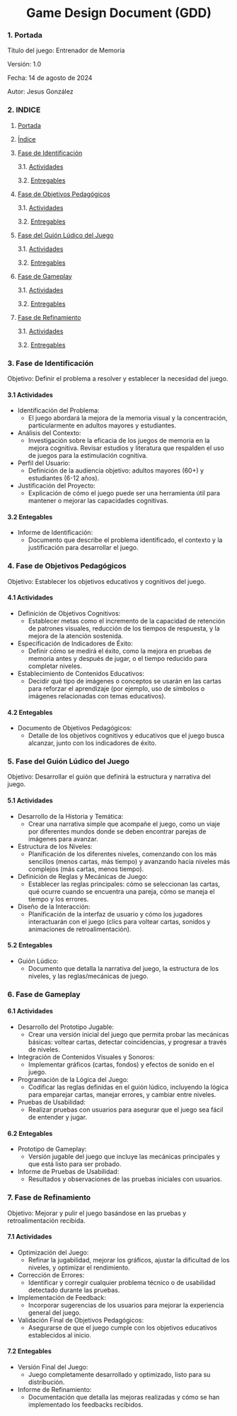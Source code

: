 # <center>Game Design Document (GDD)

<div id='id1' />

### 1. Portada

Título del juego: Entrenador de Memoria

Versión: 1.0

Fecha: 14 de agosto de 2024

Autor: Jesus González

<div id='id2' />

### 2. INDICE

1. [Portada](#id1)

2. [Índice](#id2)

3. [Fase de Identificación](#id3)

   3.1. [Actividades](#id31)

   3.2. [Entregables](#id32)

4. [Fase de Objetivos Pedagógicos](#id4)

   3.1. [Actividades](#id41)

   3.2. [Entregables](#id42)

5. [Fase del Guión Lúdico del Juego](#id5)

   3.1. [Actividades](#id51)

   3.2. [Entregables](#id52)

6. [Fase de Gameplay](#id6)

   3.1. [Actividades](#id61)

   3.2. [Entregables](#id62)

7. [Fase de Refinamiento](#id7)

   3.1. [Actividades](#id71)

   3.2. [Entregables](#id72)

<div id='id3' />

### 3. Fase de Identificación

Objetivo: Definir el problema a resolver y establecer la necesidad del juego.

<div id='id31' />

#### 3.1 Actividades

- Identificación del Problema:
  - El juego abordará la mejora de la memoria visual y la concentración, particularmente en adultos mayores y estudiantes.
- Análisis del Contexto:
  - Investigación sobre la eficacia de los juegos de memoria en la mejora cognitiva. Revisar estudios y literatura que respalden el uso de juegos para la estimulación cognitiva.
- Perfil del Usuario:
  - Definición de la audiencia objetivo: adultos mayores (60+) y estudiantes (6-12 años).
- Justificación del Proyecto:
  - Explicación de cómo el juego puede ser una herramienta útil para mantener o mejorar las capacidades cognitivas.

<div id='id32' />

#### 3.2 Entegables

- Informe de Identificación:
  - Documento que describe el problema identificado, el contexto y la justificación para desarrollar el juego.

<div id='id4' />

### 4. Fase de Objetivos Pedagógicos

Objetivo: Establecer los objetivos educativos y cognitivos del juego.

<div id='id41' />

#### 4.1 Actividades

- Definición de Objetivos Cognitivos:
  - Establecer metas como el incremento de la capacidad de retención de patrones visuales, reducción de los tiempos de respuesta, y la mejora de la atención sostenida.
- Especificación de Indicadores de Éxito:
  - Definir cómo se medirá el éxito, como la mejora en pruebas de memoria antes y después de jugar, o el tiempo reducido para completar niveles.
- Establecimiento de Contenidos Educativos:
  - Decidir qué tipo de imágenes o conceptos se usarán en las cartas para reforzar el aprendizaje (por ejemplo, uso de símbolos o imágenes relacionadas con temas educativos).

<div id='id42' />

#### 4.2 Entegables

- Documento de Objetivos Pedagógicos:
  - Detalle de los objetivos cognitivos y educativos que el juego busca alcanzar, junto con los indicadores de éxito.

<div id='id5' />

### 5. Fase del Guión Lúdico del Juego

Objetivo: Desarrollar el guión que definirá la estructura y narrativa del juego.

<div id='id51' />

#### 5.1 Actividades

- Desarrollo de la Historia y Temática:
  - Crear una narrativa simple que acompañe el juego, como un viaje por diferentes mundos donde se deben encontrar parejas de imágenes para avanzar.
- Estructura de los Niveles:
  - Planificación de los diferentes niveles, comenzando con los más sencillos (menos cartas, más tiempo) y avanzando hacia niveles más complejos (más cartas, menos tiempo).
- Definición de Reglas y Mecánicas de Juego:
  - Establecer las reglas principales: cómo se seleccionan las cartas, qué ocurre cuando se encuentra una pareja, cómo se maneja el tiempo y los errores.
- Diseño de la Interacción:
  - Planificación de la interfaz de usuario y cómo los jugadores interactuarán con el juego (clics para voltear cartas, sonidos y animaciones de retroalimentación).

<div id='id52' />

#### 5.2 Entegables

- Guión Lúdico:
  - Documento que detalla la narrativa del juego, la estructura de los niveles, y las reglas/mecánicas de juego.

<div id='id6' />

### 6. Fase de Gameplay

<div id='id61' />

#### 6.1 Actividades

- Desarrollo del Prototipo Jugable:
  - Crear una versión inicial del juego que permita probar las mecánicas básicas: voltear cartas, detectar coincidencias, y progresar a través de niveles.
- Integración de Contenidos Visuales y Sonoros:
  - Implementar gráficos (cartas, fondos) y efectos de sonido en el juego.
- Programación de la Lógica del Juego:
  - Codificar las reglas definidas en el guión lúdico, incluyendo la lógica para emparejar cartas, manejar errores, y cambiar entre niveles.
- Pruebas de Usabilidad:
  - Realizar pruebas con usuarios para asegurar que el juego sea fácil de entender y jugar.

<div id='id62' />

#### 6.2 Entegables

- Prototipo de Gameplay:
  - Versión jugable del juego que incluye las mecánicas principales y que está listo para ser probado.
- Informe de Pruebas de Usabilidad:
  - Resultados y observaciones de las pruebas iniciales con usuarios.

<div id='id7' />

### 7. Fase de Refinamiento

Objetivo: Mejorar y pulir el juego basándose en las pruebas y retroalimentación recibida.

<div id='id71' />

#### 7.1 Actividades

- Optimización del Juego:
  - Refinar la jugabilidad, mejorar los gráficos, ajustar la dificultad de los niveles, y optimizar el rendimiento.
- Corrección de Errores:
  - Identificar y corregir cualquier problema técnico o de usabilidad detectado durante las pruebas.
- Implementación de Feedback:
  - Incorporar sugerencias de los usuarios para mejorar la experiencia general del juego.
- Validación Final de Objetivos Pedagógicos:
  - Asegurarse de que el juego cumple con los objetivos educativos establecidos al inicio.

<div id='id72' />

#### 7.2 Entegables

- Versión Final del Juego:
  - Juego completamente desarrollado y optimizado, listo para su distribución.
- Informe de Refinamiento:
  - Documentación que detalla las mejoras realizadas y cómo se han implementado los feedbacks recibidos.
